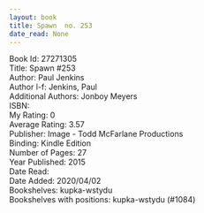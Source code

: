```yaml
---
layout: book
title: Spawn  no. 253
date_read: None
---
```


Book Id: 27271305<br />
Title: Spawn #253<br />
Author: Paul Jenkins<br />
Author l-f: Jenkins, Paul<br />
Additional Authors: Jonboy Meyers<br />
ISBN: <br />
My Rating: 0<br />
Average Rating: 3.57<br />
Publisher: Image - Todd McFarlane Productions<br />
Binding: Kindle Edition<br />
Number of Pages: 27<br />
Year Published: 2015<br />
Date Read: <br />
Date Added: 2020/04/02<br />
Bookshelves: kupka-wstydu<br />
Bookshelves with positions: kupka-wstydu (#1084)<br />

